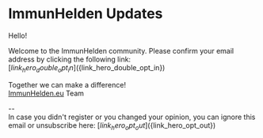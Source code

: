 # ImmunHelden Updates

Hello!

Welcome to the ImmunHelden community. Please confirm your email address by clicking the following link:<br>
[${link_hero_double_opt_in}](${link_hero_double_opt_in})

Together we can make a difference!<br>
[ImmunHelden.eu](https://ImmunHelden.eu) Team

--<br>
In case you didn't register or you changed your opinion, you can ignore this email or unsubscribe here: [${link_hero_opt_out}](${link_hero_opt_out})
